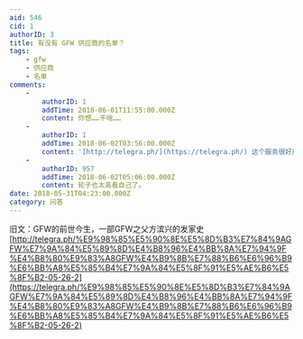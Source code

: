```yaml
---
aid: 546
cid: 1
authorID: 3
title: 有没有 GFW 供应商的名单？
tags:
    - gfw
    - 供应商
    - 名单
comments:
    -
        authorID: 1
        addTime: 2018-06-01T11:55:00.000Z
        content: 你想……干啥……
    -
        authorID: 1
        addTime: 2018-06-02T03:56:00.000Z
        content: '[http://telegra.ph/](https://telegra.ph/) 这个服务很好用啊，我才发现'
    -
        authorID: 957
        addTime: 2018-06-02T05:06:00.000Z
        content: 轮子也太高看自己了。
date: 2018-05-31T04:23:00.000Z
category: 问答
---
```


旧文：GFW的前世今生，一部GFW之父方滨兴的发家史  
[http://telegra.ph/%E9%98%85%E5%90%8E%E5%8D%B3%E7%84%9AGFW%E7%9A%84%E5%89%8D%E4%B8%96%E4%BB%8A%E7%94%9F%E4%B8%80%E9%83%A8GFW%E4%B9%8B%E7%88%B6%E6%96%B9%E6%BB%A8%E5%85%B4%E7%9A%84%E5%8F%91%E5%AE%B6%E5%8F%B2-05-26-2](https://telegra.ph/%E9%98%85%E5%90%8E%E5%8D%B3%E7%84%9AGFW%E7%9A%84%E5%89%8D%E4%B8%96%E4%BB%8A%E7%94%9F%E4%B8%80%E9%83%A8GFW%E4%B9%8B%E7%88%B6%E6%96%B9%E6%BB%A8%E5%85%B4%E7%9A%84%E5%8F%91%E5%AE%B6%E5%8F%B2-05-26-2)

